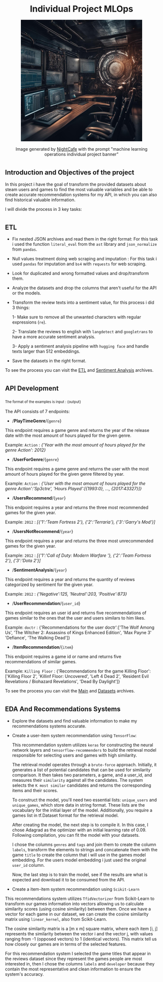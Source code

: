 
# <h1 align=center> **Individual Project MLOps** </h1>

<p align="center">
<img src="./_src/mlops_ia.jpg"  height=400 width=400>
</p>
  
<p align="center"> Image generated by <a href="https://creator.nightcafe.studio/">NightCafe</a> with the prompt "machine learning operations individual project banner"</p>
 
# <h2> **Introduction and Objectives of the project** </h2>

In this project i have the goal of transform the provided datasets about steam users and games to find the most valuable variables and be able to create accurate recommendation systems for my API, in which you can also find historical valuable information.

I will divide the process in 3 key tasks:

# <h2> **ETL** </h2>
- Fix nested JSON archives and read them in the right format:
    For this task i used the function `literal_eval` from the `ast` library and `json_normalize` from `pandas`.
- Null values treatment doing web scraping and imputation :
    For this task i used `pandas` for imputation and `bs4` with `requests` for web scraping.
- Look for duplicated and wrong formatted values and drop/transform them.
- Analyze the datasets and drop the columns that aren't useful for the API or the models.
- Transform the review texts into a sentiment value, for this process i did 3 things:
 
    1- Make sure to remove all the unwanted characters with regular expressions (`re`).
  
    2- Translate the reviews to english with `langdetect` and `googletrans` to have a more accurate sentiment analysis.
  
    3- Apply a sentiment analysis pipeline with `hugging face` and handle texts larger than 512 embeddings.
  
- Save the datasets in the right format.
  
To see the process you can visit the [ETL](https://github.com/motm-1/PI_MLOps/blob/main/etl.py) and [Sentiment Analysis](https://github.com/motm-1/PI_MLOps/blob/main/sentiment_analysis.py) archives.

# <h2> **API Development** </h2>

<sub> The format of the examples is input : {output} <sub>

The API consists of 7 endpoints:

- /**PlayTimeGenre**/{`genre`}

This endpoint requires a game genre and returns the year of the release date with the most amount of hours played for the given genre.

Example: `Action` : *{'Year with the most amount of hours played for the genre Action': 2012}*


- /**UserForGenre**/{`genre`}

This endpoint requires a game genre and returns the user with the most amount of hours played for the given genre filtered by year.

Example: `Action` : *{'User with the most amount of hours played for the genre Action':'Sp3ctre', 'Hours Played':[{1993:0}, ..., {2017:43327}]}*


- /**UsersRecommend**/{`year`}

This endpoint requires a year and returns the three most recommended games for the given year.

Example: `2012` : *[{'1':'Team Fortress 2'}, {'2':'Terraria'}, {'3':'Garry's Mod'}]*


- /**UsersNotRecommend**/{`year`}

This endpoint requires a year and returns the three most unrecommended games for the given year.

Example: `2012` : *[{'1':'Call of Duty: Modern Warfare '}, {'2':'Team Fortress 2'}, {'3':'Dota 2'}]*


- /**SentimentAnalysis**/{`year`}

This endpoint requires a year and returns the quantity of reviews categorized by sentiment for the given year.

Example: `2012` : *{'Negative':125, 'Neutral':203, 'Positive':873}*


- /**UserRecommendation**/{`user_id`}

This endpoint requires an user id and returns five recommendations of games similar to the ones that the user and users similars to him likes.

Example: `doctr` : {'Recommendations for the user doctr':['The Wolf Among Us', 'The Witcher 2: Assassins of Kings Enhanced Edition', 'Max Payne 3' 'Defiance', 'The Walking Dead']}


- /**ItemRecommendation**/{`item`}

This endpoint requires a game id or name and returns five recommendations of similar games.

Example: `Killing Floor` : {'Recommendations for the game Killing Floor':['Killing Floor 2', 'Killinf Floor: Uncovered', 'Left 4 Dead 2', 'Resident Evil Revelations / Biohazard Revelations', 'Dead By Daylight']}


To see the process you can visit the [Main](https://github.com/motm-1/PI_MLOps/blob/main/main.py) and [Datasets](https://github.com/motm-1/PI_MLOps/blob/main/build_datasets.py) archives.


# <h2> **EDA And Recommendations Systems** </h2>
- Explore the datasets and find valuable information to make my recommendations systems accurate.
- Create a user-item system recommendation using `TensorFlow`:
  
  This recommendation system utilizes `keras` for constructing the neural network layers and `tensorflow-recommenders` to build the retrieval model responsible for selecting users and games with high similarity.

  The retrieval model operates through a `brute-force` approach. Initially, it generates a list of potential candidates that can be used for similarity comparison. It then takes two parameters, a game, and a user_id, and measures their `similarity` against all the candidates. The system selects the `K most similar` candidates and returns the corresponding items and their scores.
  
  To construct the model, you'll need two essential lists: `unique_users` and `unique_games`, which store data in string format. These lists are the vocabulary for the initial layer of the model. Additionally, you require a games list in tf.Dataset format for the retrieval model.
  
  After creating the model, the next step is to compile it. In this case, I chose Adagrad as the optimizer with an initial learning rate of 0.09. Following compilation, you can fit the model with your datasets.

  I chose the columns `genres` and `tags` and join them to create the column `labels`, transform the elements to strings and concatenate them with the game `title` to create the column that i will use in the games model embedding.
  For the users model embedding i just used the original `user_id` column.

  Now, the last step is to train the model, see if the results are what is expected and download it to be consumed from the API.
  
- Create a item-item system recommendation using `Scikit-Learn` 

This recommendations system utilizes `TfidVectorizer` from Scikit-Learn to transform our games information into vectors allowing us to calculate similarity scores (using cosine similarity) between them. Once we have a vector for each game in our dataset, we can create the cosine similarity matrix using `linear_kernel`, also from Scikit-Learn. 

The cosine similarity matrix is a [m x m] square matrix, where each item [i, j] represents the similarity between the vector i and the vector j, with values ranging from -1 (opposed vectors) to 1 (identical vectors). This matrix tell us how closely our games are in terms of the selected features.

For this recommendation system I selected the game titles that appear in the reviews dataset since they represent the games people are most interested in, then I chose the columns `labels` and `developer` because they contain the most representative and clean information to ensure the system's accuracy.
